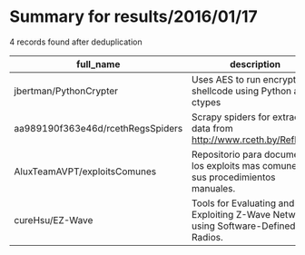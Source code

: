 
# Summary for results/2016/01/17
    
4 records found after deduplication

| full_name | description | html_url | matched_list | matched_count | pushed_at | size | stargazers_count | language | forks_count | vul_ids |
|-----------------------------------|-------------------------------------------------------------------------------------|------------------------------------------------------|----------------|-----------------|---------------------------|--------|--------------------|------------|---------------|-----------|
| jbertman/PythonCrypter | Uses AES to run encrypted shellcode using Python and ctypes | https://github.com/jbertman/PythonCrypter | ['shellcode'] | 1 | 2016-01-17 02:58:39+00:00 | 6 | 14 | Python | 13 | [] |
| aa989190f363e46d/rcethRegsSpiders | Scrapy spiders for extracting data from http://www.rceth.by/Refbank/ | https://github.com/aa989190f363e46d/rcethRegsSpiders | ['rce'] | 1 | 2016-01-17 07:44:57+00:00 | 743 | 0 | Python | 0 | [] |
| AluxTeamAVPT/exploitsComunes | Repositorio para documentar los exploits mas comunes y sus procedimientos manuales. | https://github.com/AluxTeamAVPT/exploitsComunes | ['exploit'] | 1 | 2016-01-17 22:15:18+00:00 | 1 | 0 | | 0 | [] |
| cureHsu/EZ-Wave | Tools for Evaluating and Exploiting Z-Wave Networks using Software-Defined Radios. | https://github.com/cureHsu/EZ-Wave | ['exploit'] | 1 | 2016-01-17 23:36:25+00:00 | 0 | 58 | Python | 53 | [] |
